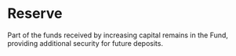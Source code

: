 # Reserve

<NotReadyBadge />

Part of the funds received by increasing capital remains in the Fund,
providing additional security for future deposits.
